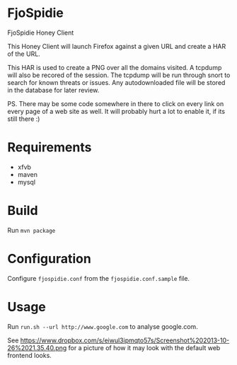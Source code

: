 FjoSpidie
=========

FjoSpidie Honey Client

This Honey Client will launch Firefox against a given URL and create a HAR of the URL.

This HAR is used to create a PNG over all the domains visited.
A tcpdump will also be recored of the session. The tcpdump will be run through snort to search for known threats or issues.
Any autodownloaded file will be stored in the database for later review.

PS. There may be some code somewhere in there to click on every link on every page of a web site as well.
It will probably hurt a lot to enable it, if its still there :)

Requirements
============
* xfvb
* maven
* mysql

Build
=====
Run `mvn package`


Configuration
=============
Configure `fjospidie.conf` from the `fjospidie.conf.sample` file.

Usage
=====
Run `run.sh --url http://www.google.com` to analyse google.com.




See https://www.dropbox.com/s/eiwul3ipmqto57s/Screenshot%202013-10-26%2021.35.40.png for a picture of how it may look
with the default web frontend looks.
